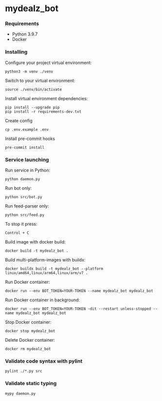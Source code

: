 # mydealz_bot

### Requirements

* Python 3.9.7
* Docker

### Installing

Configure your project virtual environment:

    python3 -m venv ./venv

Switch to your virtual environment:

    source ./venv/bin/activate

Install virtual environment dependencies:

    pip install --upgrade pip
    pip install -r requirements-dev.txt

Create config

    cp .env.example .env

Install pre-commit hooks

    pre-commit install

### Service launching

Run service in Python:

    python daemon.py

Run bot only:

    python src/bot.py

Run feed-parser only:

    python src/feed.py

To stop it press:

    Control + C

Build image with docker build:

    docker build -t mydealz_bot .

Build multi-platform-images with buildx:

    docker buildx build -t mydealz_bot --platform linux/amd64,linux/arm64,linux/arm/v7 .

Run Docker container:

    docker run --env BOT_TOKEN=YOUR-TOKEN --name mydealz_bot mydealz_bot

Run Docker container in background:

    docker run --env BOT_TOKEN=YOUR-TOKEN -dit --restart unless-stopped --name mydealz_bot mydealz_bot

Stop Docker container:

    docker stop mydealz_bot

Delete Docker container:

    docker rm mydealz_bot

### Validate code syntax with pylint

    pylint ./*.py src

### Validate static typing

    mypy daemon.py
